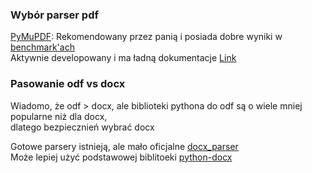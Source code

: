 ### Wybór parser pdf

[PyMuPDF](https://github.com/pymupdf/PyMuPDF): Rekomendowany przez panią i posiada dobre wyniki w [benchmark'ach](https://github.com/py-pdf/benchmarks)  
Aktywnie developowany i ma ładną dokumentacje [Link](https://pymupdf.readthedocs.io/en/latest)


### Pasowanie odf vs docx

Wiadomo, że odf > docx, ale biblioteki pythona do odf są o wiele mniej popularne niż dla docx,  
dlatego bezpiecznień wybrać docx  

Gotowe parsery istnieją, ale mało oficjalne [docx_parser](https://github.com/suqingdong/docx_parser/tree/master)  
Może lepiej użyć podstawowej biblitoeki [python-docx](https://github.com/python-openxml/python-docx/tree/master)
